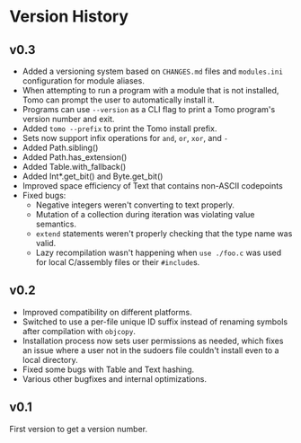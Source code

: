 # Version History

## v0.3

- Added a versioning system based on `CHANGES.md` files and `modules.ini`
  configuration for module aliases.
- When attempting to run a program with a module that is not installed, Tomo
  can prompt the user to automatically install it.
- Programs can use `--version` as a CLI flag to print a Tomo program's version
  number and exit.
- Added `tomo --prefix` to print the Tomo install prefix.
- Sets now support infix operations for `and`, `or`, `xor`, and `-`
- Added Path.sibling()
- Added Path.has_extension()
- Added Table.with_fallback()
- Added Int*.get_bit() and Byte.get_bit()
- Improved space efficiency of Text that contains non-ASCII codepoints
- Fixed bugs:
  - Negative integers weren't converting to text properly.
  - Mutation of a collection during iteration was violating value semantics.
  - `extend` statements weren't properly checking that the type name was valid.
  - Lazy recompilation wasn't happening when `use ./foo.c` was used for local
    C/assembly files or their `#include`s.

## v0.2

- Improved compatibility on different platforms.
- Switched to use a per-file unique ID suffix instead of renaming symbols after
  compilation with `objcopy`.
- Installation process now sets user permissions as needed, which fixes an
  issue where a user not in the sudoers file couldn't install even to a local
  directory.
- Fixed some bugs with Table and Text hashing.
- Various other bugfixes and internal optimizations.

## v0.1

First version to get a version number.
